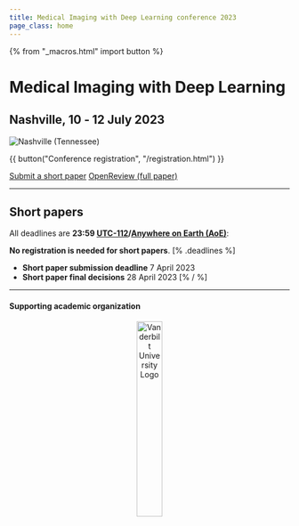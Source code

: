 ```yaml
---
title: Medical Imaging with Deep Learning conference 2023
page_class: home
---
```

{% from "_macros.html" import button %}
# Medical Imaging with Deep Learning
## Nashville, 10 ‑ 12 July 2023
<p class="primary-photo centered">
    <img alt="Nashville (Tennessee)" src="/images/nashville.jpg">
</p>

{{ button("Conference registration", "/registration.html") }}

<p class="centered">
    <a href="https://openreview.net/group?id=MIDL.io/2023/Short_Paper_Track" class="button">Submit a short paper</a>
    <a href="https://openreview.net/group?id=MIDL.io/2023/Conference" class="button">OpenReview (full paper)</a>
</p>

---

## Short papers
All deadlines are **23:59 [UTC-112](https://www.timeanddate.com/time/zones/aoe)/[Anywhere on Earth (AoE)](https://en.wikipedia.org/wiki/Anywhere_on_Earth)**:

**No registration is needed for short papers**.
[% .deadlines %]
* **Short paper submission deadline** 7 April 2023
* **Short paper final decisions** 28 April 2023
[% / %]

---
#### Supporting academic organization
<center>
<a href="https://www.vanderbilt.edu/"><img width="30%" src="/images/Vanderbilt_University_seal.svg.png" alt="Vanderbilt University Logo"></a>
</center>